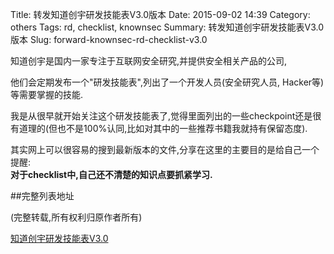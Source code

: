 Title: 转发知道创宇研发技能表V3.0版本
Date: 2015-09-02 14:39
Category: others
Tags: rd, checklist, knownsec
Summary: 转发知道创宇研发技能表V3.0版本
Slug: forward-knownsec-rd-checklist-v3.0

知道创宇是国内一家专注于互联网安全研究,并提供安全相关产品的公司,

他们会定期发布一个"研发技能表",列出了一个开发人员(安全研究人员, Hacker等)等需要掌握的技能.

我是从很早就开始关注这个研发技能表了,觉得里面列出的一些checkpoint还是很有道理的(但也不是100%认同,比如对其中的一些推荐书籍我就持有保留态度).

其实网上可以很容易的搜到最新版本的文件,分享在这里的主要目的是给自己一个提醒:  
**对于checklist中,自己还不清楚的知识点要抓紧学习.**

##完整列表地址

(完整转载,所有权利归原作者所有)

[知道创宇研发技能表V3.0](</Knownsec_RD_Checklist_v3.0/v3.0.html> "知道创宇研发技能表V3.0")